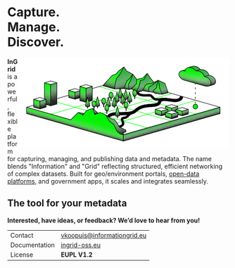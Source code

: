 # Capture. <br>Manage. <br>Discover.

<img src="/ingrid-plattform.png" alt="InformationGrid Logo" width="480" align="right">

**InGrid** is a powerful, flexible platform for capturing, managing, and publishing data and metadata. The name blends "Information" and "Grid" reflecting structured, efficient networking of complex datasets. Built for geo/environment portals, <u>open-data platforms</u>, and government apps, it scales and integrates seamlessly.

## The tool for your metadata

**Interested, have ideas, or feedback? We’d love to hear from you!**

<table>
  <tr>
    <td>Contact</td>
    <td><a href="mailto:vkoopuis@informationgrid.eu">vkoopuis@informationgrid.eu</a></td>
  </tr>
  <tr>
    <td>Documentation</td>
    <td><a href="https://www.ingrid-oss.eu/">ingrid-oss.eu</a></td>
  </tr>
  <tr>
    <td>License</td>
    <td><b>EUPL V1.2</b></td>
  </tr>
</table>
